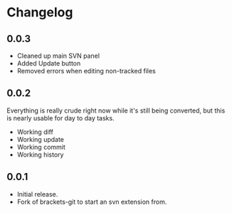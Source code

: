 # Changelog

## 0.0.3

* Cleaned up main SVN panel
* Added Update button
* Removed errors when editing non-tracked files

## 0.0.2
Everything is really crude right now while it's still being converted, but this is nearly usable for day to day tasks.

* Working diff
* Working update
* Working commit
* Working history


## 0.0.1
* Initial release.
* Fork of brackets-git to start an svn extension from.
